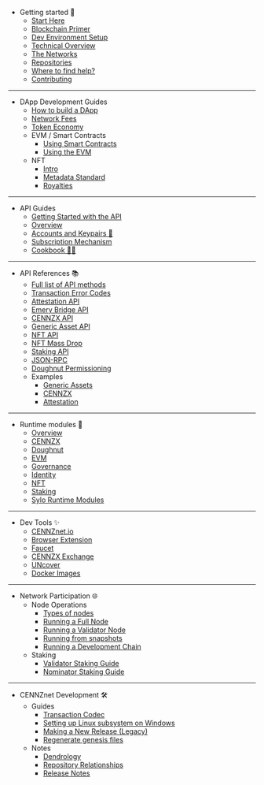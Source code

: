 - Getting started 👋
    - [Start Here](Getting-started/CENNZnet-dapp-development)
    - [Blockchain Primer](Getting-started/blockchain-primer)
    - [Dev Environment Setup](Getting-started/Dev-environment-setup)
    - [Technical Overview](Getting-started/CENNZnet-technical-overview)
    - [The Networks](Getting-started/CENNZnet-networks)
    - [Repositories](Getting-started/CENNZnet-repos)
    - [Where to find help?](Getting-started/Where-to-find-help)
    - [Contributing](Getting-started/Contributing)

---

- DApp Development Guides
	- [How to build a DApp](dapp-development-guides/How-to-build-a-DApp)
	- [Network Fees](dapp-development-guides/Network-fees)
	- [Token Economy](dapp-development-guides/Token-Economy)
    - EVM / Smart Contracts
        - [Using Smart Contracts](dapp-development-guides/EVM/Using-Smart-Contracts-on-CENNZnet)
        - [Using the EVM](dapp-development-guides/EVM/Guide.md)
    - NFT
        - [Intro](dapp-development-guides/NFT/How-to-design-NFTs)
        - [Metadata Standard](dapp-development-guides/NFT/NFT-metadata-standard)
        - [Royalties](dapp-development-guides/NFT/NFT-royalties)

---

- API Guides
    - [Getting Started with the API](api-guides/Getting-started-with-the-CENNZnet-API)
    - [Overview](api-guides/CENNZnet-API-Overview)
    - [Accounts and Keypairs 🔑](api-guides/Accounts-and-Keypairs)
    - [Subscription Mechanism](api-guides/Subscriptions)
    - [Cookbook 👩‍🍳](api-guides/Cookbook)
---

- API References 📚
    - [Full list of API methods](api-references/Full-list)
    - [Transaction Error Codes](api-references/Transaction-Error-Codes)
    - [Attestation API](api-references/Attestation-API)
    - [Emery Bridge API](api-references/Emery-Bridge-API)
    - [CENNZX API](api-references/CENNZX-API)
    - [Generic Asset API](api-references/Generic-Asset-API)
    - [NFT API](api-references/NFT-API)
    - [NFT Mass Drop](api-references/NFT-Mass-Drop)
    - [Staking API](api-references/Staking)
    - [JSON-RPC](api-references/JSON-RPC-API)
    - [Doughnut Permissioning](api-references/Doughnut-Permissioning)
    - Examples
        - [Generic Assets](api-references/Examples/API-examples-Generic-Assets)
        - [CENNZX](api-references/Examples/API-examples-CENNZX-Spot)
        - [Attestation](api-references/Examples/API-examples-Attestation)
---
- Runtime modules 🎩
    - [Overview](Runtime-modules/Modules-Overview)
    - [CENNZX](Runtime-modules/CENNZX)
    - [Doughnut](Runtime-modules/Doughnut)
    - [EVM](Runtime-modules/EVM)
    - [Governance](Runtime-modules/Governance)
    - [Identity](Runtime-modules/Identity)
    - [NFT](Runtime-modules/NFT)
    - [Staking](Runtime-modules/Staking)
    - [Sylo Runtime Modules](Runtime-modules/Sylo-Runtime-Modules)

---

- Dev Tools ✨
    - [CENNZnet.io](dev-tools/cennznet-io)
    - [Browser Extension](dev-tools/CENNZnet-browser-extension)
    - [Faucet](dev-tools/CENNZnet-faucet)
    - [CENNZX Exchange](dev-tools/CENNZX-Exchange)
    - [UNcover](dev-tools/Uncover)
    - [Docker Images](https://hub.docker.com/r/cennznet/cennznet/tags)

---
- Network Participation 🌐
    - Node Operations
        - [Types of nodes](Network-participating/Node-operating/Types-of-nodes)
        - [Running a Full Node](Network-participating/Node-operating/Running-a-Full-Node)
        - [Running a Validator Node](Network-participating/Node-operating/Running-a-validator)
        - [Running from snapshots](Network-participating/Node-operating/Running-nodes-from-snapshots)
        - [Running a Development Chain](Network-participating/Node-operating/Running-a-Dev-Chain)
    - Staking
        - [Validator Staking Guide](Network-participating/Staking/Validator-Staking-Guide)
        - [Nominator Staking Guide](Network-participating/Staking/Nominator-Staking-Guide)

---
- CENNZnet Development 🛠
    - Guides
        - [Transaction Codec](CENNZnet-development/Guides/Transaction-Codec)
        - [Setting up Linux subsystem on Windows](CENNZnet-development/Guides/Set-up-Linux-Sub-system-for-Windows)
        - [Making a New Release (Legacy)](CENNZnet-development/Guides/Making-a-New-Release)
        - [Regenerate genesis files](CENNZnet-development/Guides/Regenerating-genesis-files-on-Release)
    - Notes
        - [Dendrology](CENNZnet-development/Notes/Dendrology)
        - [Repository Relationships](CENNZnet-development/Notes/Repository-Relationships)
        - [Release Notes](CENNZnet-development/Notes/Release-Notes)

